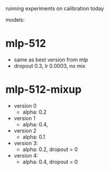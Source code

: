 running experiments on calibration today

models:

# mlp-512 
 - same as best version from mlp
 - dropout 0.3, lr 0.0003, no mix
# mlp-512-mixup
 - version 0
 	- alpha: 0.2
 - version 1
 	- alpha: 0.4, 
 - version 2
 	- alpha: 0.1
 - version 3:
 	- alpha: 0.2, dropout = 0
 - version 4: 
 	- alpha: 0.4, dropout = 0
